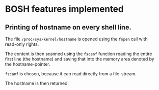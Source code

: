 # BOSH features implemented
## Printing of hostname on every shell line.
The file `/proc/sys/kernel/hostname` is opened using the `fopen` call with read-only rights.

The content is then scanned using the `fscanf` function reading the entire first line (the hostname) and saving that into the memory area denoted by the hostname-pointer.

`fscanf` is chosen, because it can read directly from a file-stream.

The hostname is then returned.

